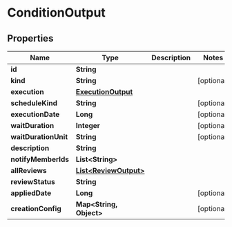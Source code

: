 

# ConditionOutput


## Properties

| Name | Type | Description | Notes |
|------------ | ------------- | ------------- | -------------|
|**id** | **String** |  |  |
|**kind** | **String** |  |  [optional] |
|**execution** | [**ExecutionOutput**](ExecutionOutput.md) |  |  |
|**scheduleKind** | **String** |  |  [optional] |
|**executionDate** | **Long** |  |  [optional] |
|**waitDuration** | **Integer** |  |  [optional] |
|**waitDurationUnit** | **String** |  |  [optional] |
|**description** | **String** |  |  |
|**notifyMemberIds** | **List&lt;String&gt;** |  |  |
|**allReviews** | [**List&lt;ReviewOutput&gt;**](ReviewOutput.md) |  |  |
|**reviewStatus** | **String** |  |  |
|**appliedDate** | **Long** |  |  [optional] |
|**creationConfig** | **Map&lt;String, Object&gt;** |  |  [optional] |



